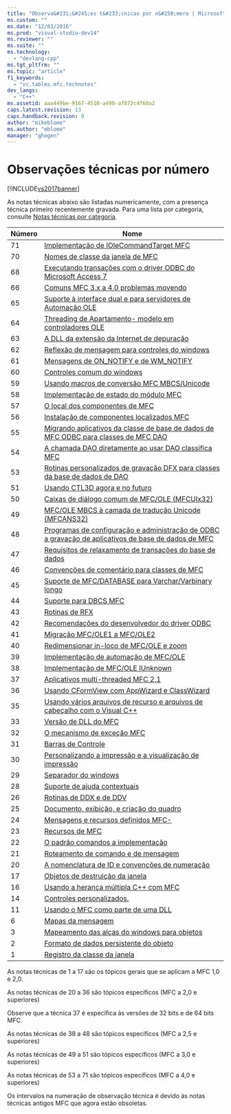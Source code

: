 ```yaml
---
title: "Observa&#231;&#245;es t&#233;cnicas por n&#250;mero | Microsoft Docs"
ms.custom: ""
ms.date: "12/03/2016"
ms.prod: "visual-studio-dev14"
ms.reviewer: ""
ms.suite: ""
ms.technology: 
  - "devlang-cpp"
ms.tgt_pltfrm: ""
ms.topic: "article"
f1_keywords: 
  - "vc.tables.mfc.technotes"
dev_langs: 
  - "C++"
ms.assetid: aaa449be-9167-4510-a490-af872c4f60a2
caps.latest.revision: 13
caps.handback.revision: 9
author: "mikeblome"
ms.author: "mblome"
manager: "ghogen"
---
```

# Observa&#231;&#245;es t&#233;cnicas por n&#250;mero
[!INCLUDE[vs2017banner](../assembler/inline/includes/vs2017banner.md)]

As notas técnicas abaixo são listadas numericamente, com a presença técnica primeiro recentemente gravada.  Para uma lista por categoria, consulte [Notas técnicas por categoria](../mfc/technical-notes-by-category.md).  
  
|Número|Nome|  
|------------|----------|  
|71|[Implementação de IOleCommandTarget MFC](../mfc/tn071-mfc-iolecommandtarget-implementation.md)|  
|70|[Nomes de classe da janela de MFC](../mfc/tn070-mfc-window-class-names.md)|  
|68|[Executando transações com o driver ODBC do Microsoft Access 7](../mfc/tn068-performing-transactions-with-the-microsoft-access-7-odbc-driver.md)|  
|66|[Comuns MFC 3.x a 4,0 problemas movendo](../Topic/TN066:%20Common%20MFC%203.x%20to%204.0%20Porting%20Issues.md)|  
|65|[Suporte à interface dual e para servidores de Automação OLE](../mfc/tn065-dual-interface-support-for-ole-automation-servers.md)|  
|64|[Threading de Apartamento\- modelo em controladores OLE](../mfc/tn064-apartment-model-threading-in-activex-controls.md)|  
|63|[A DLL da extensão da Internet de depuração](../Topic/TN063:%20Debugging%20Internet%20Extension%20DLLs.md)|  
|62|[Reflexão de mensagem para controles do windows](../mfc/tn062-message-reflection-for-windows-controls.md)|  
|61|[Mensagens de ON\_NOTIFY e de WM\_NOTIFY](../mfc/tn061-on-notify-and-wm-notify-messages.md)|  
|60|[Controles comum do windows](../mfc/tn060-the-new-windows-common-controls.md)|  
|59|[Usando macros de conversão MFC MBCS\/Unicode](../mfc/tn059-using-mfc-mbcs-unicode-conversion-macros.md)|  
|58|[Implementação de estado do módulo MFC](../mfc/tn058-mfc-module-state-implementation.md)|  
|57|[O local dos componentes de MFC](../mfc/tn057-localization-of-mfc-components.md)|  
|56|[Instalação de componentes localizados MFC](../Topic/TN056:%20Installation%20of%20Localized%20MFC%20Components.md)|  
|55|[Migrando aplicativos da classe de base de dados de MFC ODBC para classes de MFC DAO](../Topic/TN055:%20Migrating%20MFC%20ODBC%20Database%20Class%20Applications%20to%20MFC%20DAO%20Classes.md)|  
|54|[A chamada DAO diretamente ao usar DAO classifica MFC](../mfc/tn054-calling-dao-directly-while-using-mfc-dao-classes.md)|  
|53|[Rotinas personalizados de gravação DFX para classes da base de dados de DAO](../mfc/tn053-custom-dfx-routines-for-dao-database-classes.md)|  
|51|[Usando CTL3D agora e no futuro](../mfc/tn051-using-ctl3d-now-and-in-the-future.md)|  
|50|[Caixas de diálogo comum de MFC\/OLE \(MFCUIx32\)](../mfc/tn050-mfc-ole-common-dialogs-mfcuix32.md)|  
|49|[MFC\/OLE MBCS à camada de tradução Unicode \(MFCANS32\)](../mfc/tn049-mfc-ole-mbcs-to-unicode-translation-layer-mfcans32.md)|  
|48|[Programas de configuração e administração de ODBC a gravação de aplicativos de base de dados de MFC](../mfc/tn048-writing-odbc-setup-and-administration-programs.md)|  
|47|[Requisitos de relaxamento de transações do base de dados](../mfc/tn047-relaxing-database-transaction-requirements.md)|  
|46|[Convenções de comentário para classes de MFC](../mfc/tn046-commenting-conventions-for-the-mfc-classes.md)|  
|45|[Suporte de MFC\/DATABASE para Varchar\/Varbinary longo](../mfc/tn045-mfc-database-support-for-long-varchar-varbinary.md)|  
|44|[Suporte para DBCS MFC](../mfc/tn044-mfc-support-for-dbcs.md)|  
|43|[Rotinas de RFX](../Topic/TN043:%20RFX%20Routines.md)|  
|42|[Recomendações do desenvolvedor do driver ODBC](../mfc/tn042-odbc-driver-developer-recommendations.md)|  
|41|[Migração MFC\/OLE1 a MFC\/OLE2](../Topic/TN041:%20MFC-OLE1%20Migration%20to%20MFC-OLE%202.md)|  
|40|[Redimensionar in\-loco de MFC\/OLE e zoom](../mfc/tn040-mfc-ole-in-place-resizing-and-zooming.md)|  
|39|[Implementação de automação de MFC\/OLE](../mfc/tn039-mfc-ole-automation-implementation.md)|  
|38|[Implementação de MFC\/OLE IUnknown](../mfc/tn038-mfc-ole-iunknown-implementation.md)|  
|37|[Aplicativos multi\-threaded MFC 2,1](../mfc/tn037-multithreaded-mfc-2-1-applications.md)|  
|36|[Usando CFormView com AppWizard e ClassWizard](../mfc/tn036-using-cformview-with-appwizard-and-classwizard.md)|  
|35|[Usando vários arquivos de recurso e arquivos de cabeçalho com o Visual C\+\+](../mfc/tn035-using-multiple-resource-files-and-header-files-with-visual-cpp.md)|  
|33|[Versão de DLL do MFC](../mfc/tn033-dll-version-of-mfc.md)|  
|32|[O mecanismo de exceção MFC](../mfc/tn032-mfc-exception-mechanism.md)|  
|31|[Barras de Controle](../mfc/tn031-control-bars.md)|  
|30|[Personalizando a impressão e a visualização de impressão](../mfc/tn030-customizing-printing-and-print-preview.md)|  
|29|[Separador do windows](../mfc/tn029-splitter-windows.md)|  
|28|[Suporte de ajuda contextuais](../mfc/tn028-context-sensitive-help-support.md)|  
|26|[Rotinas de DDX e de DDV](../mfc/tn026-ddx-and-ddv-routines.md)|  
|25|[Documento, exibição, e criação do quadro](../mfc/tn025-document-view-and-frame-creation.md)|  
|24|[Mensagens e recursos definidos MFC\-](../mfc/tn024-mfc-defined-messages-and-resources.md)|  
|23|[Recursos de MFC](../mfc/tn023-standard-mfc-resources.md)|  
|22|[O padrão comandos a implementação](../mfc/tn022-standard-commands-implementation.md)|  
|21|[Roteamento de comando e de mensagem](../mfc/tn021-command-and-message-routing.md)|  
|20|[A nomenclatura de ID e convenções de numeração](../mfc/tn020-id-naming-and-numbering-conventions.md)|  
|17|[Objetos de destruição da janela](../mfc/tn017-destroying-window-objects.md)|  
|16|[Usando a herança múltipla C\+\+ com MFC](../mfc/tn016-using-cpp-multiple-inheritance-with-mfc.md)|  
|14|[Controles personalizados.](../Topic/TN014:%20Custom%20Controls.md)|  
|11|[Usando o MFC como parte de uma DLL](../mfc/tn011-using-mfc-as-part-of-a-dll.md)|  
|6|[Mapas da mensagem](../mfc/tn006-message-maps.md)|  
|3|[Mapeamento das alças do windows para objetos](../mfc/tn003-mapping-of-windows-handles-to-objects.md)|  
|2|[Formato de dados persistente do objeto](../mfc/tn002-persistent-object-data-format.md)|  
|1|[Registro da classe da janela](../mfc/tn001-window-class-registration.md)|  
  
 As notas técnicas de 1 a 17 são os tópicos gerais que se aplicam a MFC 1,0 e 2,0.  
  
 As notas técnicas de 20 a 36 são tópicos específicos \(MFC a 2,0 e superiores\)  
  
 Observe que a técnica 37 é específica às versões de 32 bits e de 64 bits MFC.  
  
 As notas técnicas de 38 a 48 são tópicos específicos \(MFC a 2,5 e superiores\)  
  
 As notas técnicas de 49 a 51 são tópicos específicos \(MFC a 3,0 e superiores\)  
  
 As notas técnicas de 53 a 71 são tópicos específicos \(MFC a 4,0 e superiores\)  
  
 Os intervalos na numeração de observação técnica é devido às notas técnicas antigos MFC que agora estão obsoletas.